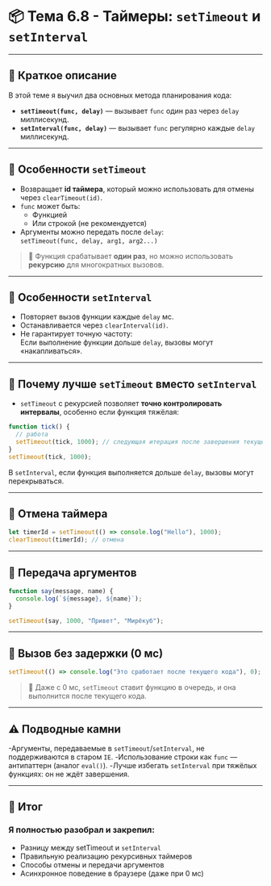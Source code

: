 # 📦 Тема 6.8 - Таймеры: `setTimeout` и `setInterval`

---

## 🔹 Краткое описание

В этой теме я выучил два основных метода планирования кода:

- **`setTimeout(func, delay)`** — вызывает `func` один раз через `delay` миллисекунд.
- **`setInterval(func, delay)`** — вызывает `func` регулярно каждые `delay` миллисекунд.

---

## 🔹 Особенности `setTimeout`

- Возвращает **id таймера**, который можно использовать для отмены через `clearTimeout(id)`.
- `func` может быть:
  - Функцией
  - Или строкой (не рекомендуется)
- Аргументы можно передать после `delay`:  
  `setTimeout(func, delay, arg1, arg2...)`

> 📌 Функция срабатывает **один раз**, но можно использовать **рекурсию** для многократных вызовов.

---

## 🔹 Особенности `setInterval`

- Повторяет вызов функции каждые `delay` мс.
- Останавливается через `clearInterval(id)`.
- Не гарантирует точную частоту:  
  Если выполнение функции дольше `delay`, вызовы могут «накапливаться».

---

## 🔹 Почему лучше `setTimeout` вместо `setInterval`

- `setTimeout` с рекурсией позволяет **точно контролировать интервалы**, особенно если функция тяжёлая:

```javascript
function tick() {
  // работа
  setTimeout(tick, 1000); // следующая итерация после завершения текущей
}
setTimeout(tick, 1000);
```

В `setInterval`, если функция выполняется дольше `delay`, вызовы могут перекрываться.

---

## 🔹 Отмена таймера

```javascript
let timerId = setTimeout(() => console.log("Hello"), 1000);
clearTimeout(timerId); // отмена
```

---

## 🔹 Передача аргументов

```javascript
function say(message, name) {
  console.log(`${message}, ${name}`);
}

setTimeout(say, 1000, "Привет", "Мирёкуб");
```

---

## 🔹 Вызов без задержки (0 мс)

```javascript
setTimeout(() => console.log("Это сработает после текущего кода"), 0);
```

> 📌 Даже с 0 мс, `setTimeout` ставит функцию в очередь, и она выполнится после текущего кода.

---

## ⚠️ Подводные камни

-Аргументы, передаваемые в `setTimeout`/`setInterval`, не поддерживаются в старом `IE`.
-Использование строки как `func` — антипаттерн (аналог `eval()`).
-Лучше избегать `setInterval` при тяжёлых функциях: он не ждёт завершения.

---

## 🏁 Итог

### Я полностью разобрал и закрепил:

- Разницу между setTimeout и `setInterval`
- Правильную реализацию рекурсивных таймеров
- Способы отмены и передачи аргументов
- Асинхронное поведение в браузере (даже при 0 мс)
